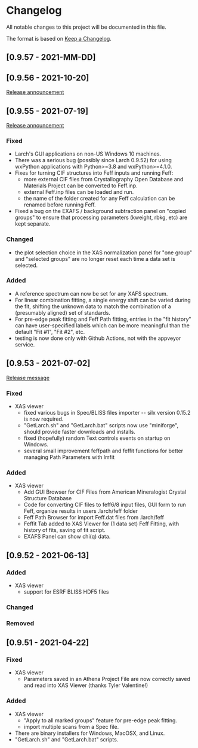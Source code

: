 # Changelog

All notable changes to this project will be documented in this file.

The format is based on [Keep a Changelog](https://keepachangelog.com/en/1.0.0/).

## [0.9.57 - 2021-MM-DD]



## [0.9.56 - 2021-10-20]

[Release announcement](https://millenia.cars.aps.anl.gov/pipermail/ifeffit/2021-October/010319.html)

## [0.9.55 - 2021-07-19]

[Release announcement](https://millenia.cars.aps.anl.gov/pipermail/ifeffit/2021-July/010261.html)

### Fixed

 - Larch's GUI applications on non-US Windows 10 machines.
 - There was a serious bug (possibly since Larch 0.9.52) for using wxPython applications with Python>=3.8 and wxPython>=4.1.0.
 - Fixes for turning CIF structures into Feff inputs and running Feff:
    - more external CIF files from Crystallography Open Database and Materials Project can be converted to Feff.inp.
    - external Feff.inp files can be loaded and run.
    - the name of the folder created for any Feff calculation can be renamed before running Feff.
 - Fixed a bug on the EXAFS / background subtraction panel on "copied groups" to ensure that processing parameters (kweight, rbkg, etc) are kept separate.

### Changed

 - the plot selection choice in the XAS normalization panel for "one group" and "selected groups" are no longer reset each time a data set is selected.

### Added

 - A reference spectrum can now be set for any XAFS spectrum.
 - For linear combination fitting, a single energy shift can be varied during the fit, shifting the unknown data to match the combination of a (presumably aligned) set of standards.
 - For pre-edge peak fitting and Feff Path fitting, entries in the "fit history" can have user-specified labels which can be more meaningful than the default "Fit #1", "Fit #2", etc.
 - testing is now done only with Github Actions, not with the appveyor service.

## [0.9.53 - 2021-07-02]

[Release message](https://millenia.cars.aps.anl.gov/pipermail/ifeffit/2021-July/010251.html)

### Fixed

- XAS viewer
  - fixed various bugs in Spec/BLISS files importer -- silx version 0.15.2 is now required.
  - "GetLarch.sh" and "GetLarch.bat" scripts now use "miniforge", should provide faster downloads and installs.
  - fixed (hopefully) random Text controls events on startup on Windows.
  - several small improvement feffpath and feffit functions for better  managing Path Parameters with lmfit

### Added

- XAS viewer
  - Add GUI Browser for CIF Files from American Mineralogist Crystal Structure Database
  - Code for converting CIF files to feff6/8 input files, GUI form to run Feff, organize results in users .larch/feff folder
  - Feff Path Browser for import Feff.dat files from .larch/feff 
  - Feffit Tab added to XAS Viewer for (1 data set) Feff Fitting, with history  of fits, saving of fit script.
  - EXAFS Panel can show chi(q) data.

## [0.9.52 - 2021-06-13]

### Added

- XAS viewer
  - support for ESRF BLISS HDF5 files

### Changed


### Removed

## [0.9.51 - 2021-04-22]

### Fixed

- XAS viewer
  - Parameters saved in an Athena Project File are now correctly saved and read
    into XAS Viewer (thanks Tyler Valentine!)

### Added

- XAS viewer
  - "Apply to all marked groups" feature for pre-edge peak fitting.
  - import multiple scans from a Spec file.
- There are binary installers for Windows, MacOSX, and Linux.
- "GetLarch.sh" and "GetLarch.bat" scripts.


